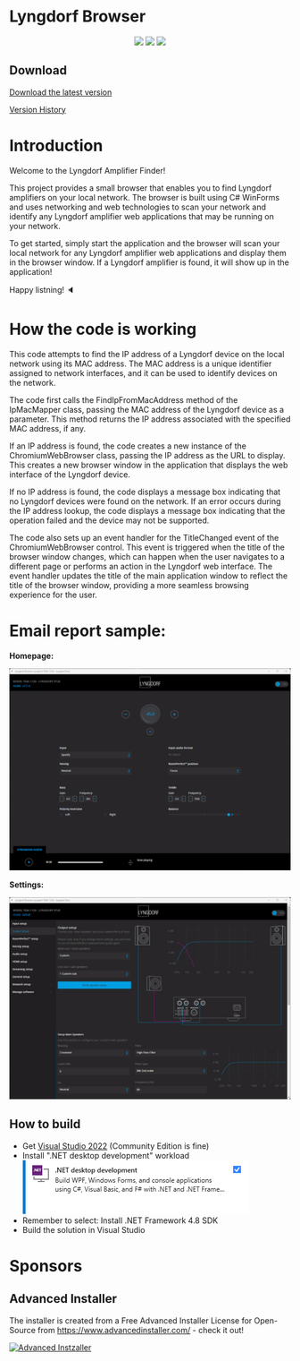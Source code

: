 ﻿# Lyngdorf Browser

<p align="center">
  <a href="https://github.com/michaelmsonne/LyngdorfBrowser"><img src="https://img.shields.io/github/languages/top/michaelmsonne/LyngdorfBrowser.svg"></a>
  <a href="https://github.com/michaelmsonne/LyngdorfBrowser"><img src="https://img.shields.io/github/languages/code-size/michaelmsonne/LyngdorfBrowser.svg"></a>
  <a href="https://github.com/michaelmsonne/LyngdorfBrowser"><img src="https://img.shields.io/github/downloads/michaelmsonne/LyngdorfBrowser/total.svg"></a>
</p>

## Download

[Download the latest version](../../releases/latest)

[Version History](CHANGELOG.md)

# Introduction 
Welcome to the Lyngdorf Amplifier Finder!

This project provides a small browser that enables you to find Lyngdorf amplifiers on your local network. The browser is built using C# WinForms and uses networking and web technologies to scan your network and identify any Lyngdorf amplifier web applications that may be running on your network.

To get started, simply start the application and the browser will scan your local network for any Lyngdorf amplifier web applications and display them in the browser window. If a Lyngdorf amplifier is found, it will show up in the application!

Happy listning! 🔈

# How the code is working
This code attempts to find the IP address of a Lyngdorf device on the local network using its MAC address. The MAC address is a unique identifier assigned to network interfaces, and it can be used to identify devices on the network.

The code first calls the FindIpFromMacAddress method of the IpMacMapper class, passing the MAC address of the Lyngdorf device as a parameter. This method returns the IP address associated with the specified MAC address, if any.

If an IP address is found, the code creates a new instance of the ChromiumWebBrowser class, passing the IP address as the URL to display. This creates a new browser window in the application that displays the web interface of the Lyngdorf device.

If no IP address is found, the code displays a message box indicating that no Lyngdorf devices were found on the network. If an error occurs during the IP address lookup, the code displays a message box indicating that the operation failed and the device may not be supported.

The code also sets up an event handler for the TitleChanged event of the ChromiumWebBrowser control. This event is triggered when the title of the browser window changes, which can happen when the user navigates to a different page or performs an action in the Lyngdorf web interface. The event handler updates the title of the main application window to reflect the title of the browser window, providing a more seamless browsing experience for the user.

# Email report sample:

**Homepage:**

![Screenshot](docs/lyngdorf-homepage.jpg)

**Settings:**

![Screenshot](docs/lyngdorf-settings.jpg)

## How to build

- Get [Visual Studio 2022](https://visualstudio.microsoft.com/vs/community/) (Community Edition is fine)
- Install ".NET desktop development" workload  
  ![dotnet-desktop-develoment.png](docs/dotnet-desktop-develoment.png)
- Remember to select: Install .NET Framework 4.8 SDK
- Build the solution in Visual Studio

# Sponsors
## Advanced Installer
The installer is created from a Free Advanced Installer License for Open-Source from <a href="https://www.advancedinstaller.com/" target="_blank">https://www.advancedinstaller.com/</a> - check it out!

[<img src="https://cdn.advancedinstaller.com/svg/pressinfo/AiLogoColor.svg" title="Advanced Installer" alt="Advanced Instzaller" height="120"/>](https://www.advancedinstaller.com/)